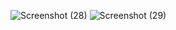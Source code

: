 ![Screenshot (28)](https://github.com/Betelhemmesele/mereb-tech-intern-react-challenge/assets/88847580/3444ab35-c21d-4244-9ca2-1d09894c5a3d)
![Screenshot (29)](https://github.com/Betelhemmesele/mereb-tech-intern-react-challenge/assets/88847580/f2468d79-ceb5-49a4-b904-49f394134542)
